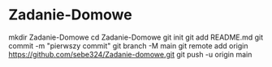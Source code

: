 # Zadanie-Domowe
mkdir Zadanie-Domowe
cd Zadanie-Domowe
git init
git add README.md
git commit -m "pierwszy commit"
git branch -M main
git remote add origin https://github.com/sebe324/Zadanie-domowe.git
git push -u origin main